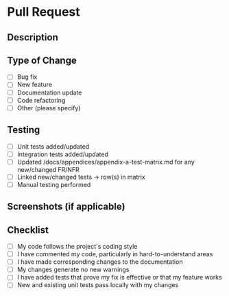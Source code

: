 # Pull Request

## Description

<!-- Describe the changes you've made -->

## Type of Change

- [ ] Bug fix
- [ ] New feature
- [ ] Documentation update
- [ ] Code refactoring
- [ ] Other (please specify)

## Testing

- [ ] Unit tests added/updated
- [ ] Integration tests added/updated
- [ ] Updated /docs/appendices/appendix-a-test-matrix.md for any new/changed FR/NFR
- [ ] Linked new/changed tests -> row(s) in matrix
- [ ] Manual testing performed

## Screenshots (if applicable)

<!-- Add screenshots if relevant -->

## Checklist

- [ ] My code follows the project's coding style
- [ ] I have commented my code, particularly in hard-to-understand areas
- [ ] I have made corresponding changes to the documentation
- [ ] My changes generate no new warnings
- [ ] I have added tests that prove my fix is effective or that my feature works
- [ ] New and existing unit tests pass locally with my changes
